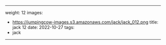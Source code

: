 
---
weight: 12
images:
- https://jumpingcow-images.s3.amazonaws.com/jack/jack_012.png
title: jack 12
date: 2022-10-27
tags:
- jack
---
